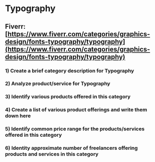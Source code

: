 # Typography
## Fiverr: [https://www.fiverr.com/categories/graphics-design/fonts-typography/typography](https://www.fiverr.com/categories/graphics-design/fonts-typography/typography)
### 1) Create a brief category description for Typography
### 2) Analyze product/service for Typography
### 3) Identify various products offered in this category
### 4) Create a list of various product offerings and write them down here
### 5) Identify common price range for the products/services offered in this category
### 6) Identity approximate number of freelancers offering products and services in this category
